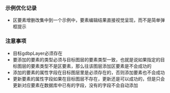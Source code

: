 ### 示例优化记录
* 区要素增删改集中到一个示例中，要素编辑结果直接视觉呈现，而不是简单弹框提示

### 注意事项
* 目标gdbpLayer必须存在
* 要添加的要素的类型必须与目标图层的要素类型一致，也就是说如果指定的目标图层的要素类型不是区要素，那么往该图层添加区要素是不会成功的
* 添加的要素的属性字段在目标图层里是必须存在的，否则添加要素也不会成功
* 更新要素的属性字段如果在目标图层不存在，更新还是可以成功的，但是只会更新对应要素在数据库中已有的字段，没有的字段不会自动添加